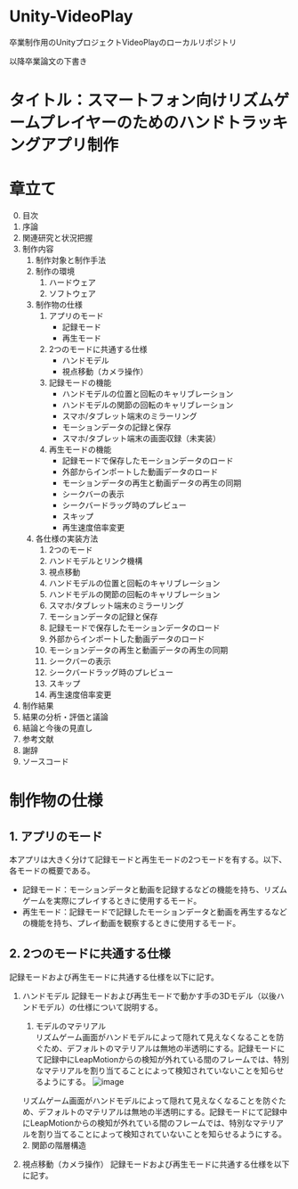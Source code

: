 # Unity-VideoPlay
卒業制作用のUnityプロジェクトVideoPlayのローカルリポジトリ

以降卒業論文の下書き

# タイトル：スマートフォン向けリズムゲームプレイヤーのためのハンドトラッキングアプリ制作

# 章立て
0. 目次
1. 序論
2. 関連研究と状況把握
3. 制作内容
    1. 制作対象と制作手法
    1. 制作の環境
        1. ハードウェア
        2. ソフトウェア
    1. 制作物の仕様
        1. アプリのモード
            - 記録モード
            - 再生モード
        1. 2つのモードに共通する仕様
            - ハンドモデル
            - 視点移動（カメラ操作）
        1. 記録モードの機能
            - ハンドモデルの位置と回転のキャリブレーション
            - ハンドモデルの関節の回転のキャリブレーション
            - スマホ/タブレット端末のミラーリング
            - モーションデータの記録と保存
            - スマホ/タブレット端末の画面収録（未実装）
        1. 再生モードの機能
            - 記録モードで保存したモーションデータのロード
            - 外部からインポートした動画データのロード
            - モーションデータの再生と動画データの再生の同期
            - シークバーの表示
            - シークバードラッグ時のプレビュー
            - スキップ
            - 再生速度倍率変更
    1. 各仕様の実装方法
        1. 2つのモード
        1. ハンドモデルとリンク機構
        1. 視点移動
        2. ハンドモデルの位置と回転のキャリブレーション
        3. ハンドモデルの関節の回転のキャリブレーション
        4. スマホ/タブレット端末のミラーリング
        5. モーションデータの記録と保存
        6. 記録モードで保存したモーションデータのロード
        7. 外部からインポートした動画データのロード
        8. モーションデータの再生と動画データの再生の同期
        9. シークバーの表示
        10. シークバードラッグ時のプレビュー
        11. スキップ
        12. 再生速度倍率変更
4. 制作結果
5. 結果の分析・評価と議論
6. 結論と今後の見直し
7. 参考文献
8. 謝辞
9. ソースコード

# 制作物の仕様
## 1. アプリのモード
本アプリは大きく分けて記録モードと再生モードの2つモードを有する。以下、各モードの概要である。
- 記録モード：モーションデータと動画を記録するなどの機能を持ち、リズムゲームを実際にプレイするときに使用するモード。
- 再生モード：記録モードで記録したモーションデータと動画を再生するなどの機能を持ち、プレイ動画を観察するときに使用するモード。

## 2. 2つのモードに共通する仕様
記録モードおよび再生モードに共通する仕様を以下に記す。
1. ハンドモデル
記録モードおよび再生モードで動かす手の3Dモデル（以後ハンドモデル）の仕様について説明する。
    1. モデルのマテリアル  
    リズムゲーム画面がハンドモデルによって隠れて見えなくなることを防ぐため、デフォルトのマテリアルは無地の半透明にする。記録モードにて記録中にLeapMotionからの検知が外れている間のフレームでは、特別なマテリアルを割り当てることによって検知されていないことを知らせるようにする。
    ![image](https://user-images.githubusercontent.com/111300162/210243876-7ae148bb-5956-4a14-8e92-b407b0c4510d.png)

    リズムゲーム画面がハンドモデルによって隠れて見えなくなることを防ぐため、デフォルトのマテリアルは無地の半透明にする。記録モードにて記録中にLeapMotionからの検知が外れている間のフレームでは、特別なマテリアルを割り当てることによって検知されていないことを知らせるようにする。
    2. 関節の階層構造
2. 視点移動（カメラ操作）
記録モードおよび再生モードに共通する仕様を以下に記す。
